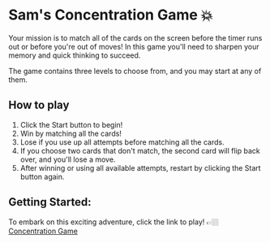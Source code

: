 # Sam's Concentration Game 💥

Your mission is to match all of the cards on the screen before the timer runs out or before you're out of moves! In this game you'll need to sharpen your memory and quick thinking to succeed. 

The game contains three levels to choose from, and you may start at any of them.

## How to play
1. Click the Start button to begin!
2. Win by matching all the cards!
3. Lose if you use up all attempts before matching all the cards.
4. If you choose two cards that don't match, the second card will flip back over, and you'll lose a move.
5. After winning or using all available attempts, restart by clicking the Start button again.

## Getting Started:
To embark on this exciting adventure, click the link to play! 👉🏼 [Concentration Game]()


<!-- [wireframe]() -->